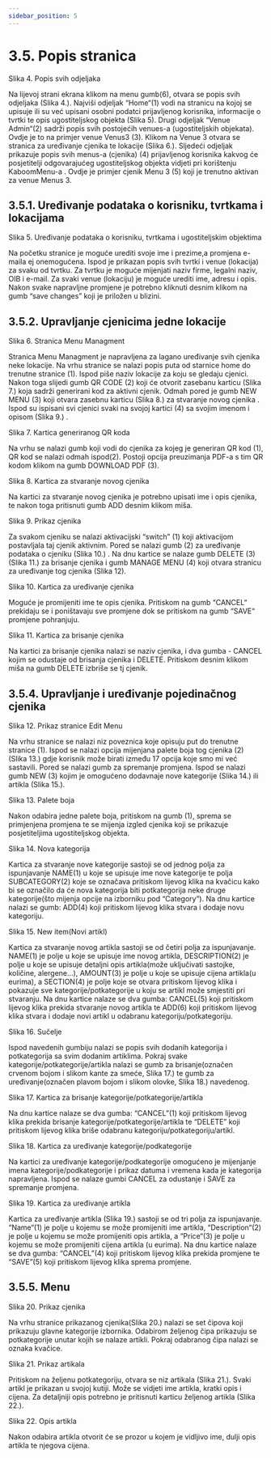 ```yaml
---
sidebar_position: 5
---
```


# 3.5. Popis stranica


Slika 4. Popis svih odjeljaka

Na lijevoj strani ekrana klikom na menu gumb(6), otvara se popis svih odjeljaka (Slika 4.). Najviši odjeljak “Home“(1) vodi na stranicu na kojoj se upisuje ili su već upisani osobni podatci prijavljenog korisnika, informacije o tvrtki te opis ugostiteljskog objekta (Slika 5). Drugi odjeljak “Venue Admin“(2) sadrži popis svih postojećih venues-a (ugostiteljskih objekata). Ovdje je to na primjer venue Venus3 (3). Klikom na Venue 3 otvara se stranica za uređivanje cjenika te lokacije (Slika 6.). Sljedeći odjeljak prikazuje popis svih menus-a (cjenika) (4) prijavljenog korisnika  kakvog će posjetitelji odgovarajućeg ugostiteljskog objekta vidjeti pri korištenju KaboomMenu-a .  Ovdje je primjer cjenik Menu 3 (5) koji je trenutno aktivan za venue Menus 3.

## 3.5.1. Uređivanje podataka o korisniku, tvrtkama i lokacijama

Slika 5. Uređivanje podataka o korisniku, tvrtkama i ugostiteljskim objektima

Na početku stranice je moguće urediti svoje ime i prezime,a promjena e-maila ej onemogućena. Ispod je prikazan popis svih tvrtki i venue (lokacija) za svaku od tvrtku. Za tvrtku je moguće mijenjati naziv firme, legalni naziv, OIB i e-mail. Za svaki venue (lokaciju) je moguće urediti ime, adresu i opis. Nakon svake napravljne promjene je potrebno kliknuti desnim klikom na gumb “save changes” koji je priložen u blizini.

## 3.5.2. Upravljanje cjenicima jedne lokacije

Slika 6. Stranica Menu Managment

Stranica Menu Managment je napravljena za lagano uređivanje svih cjenika neke lokacije. Na vrhu stranice se nalazi popis puta od starnice home do trenutne stranice (1). Ispod piše naziv lokacije za koju se gledaju cjenici. Nakon toga slijedi gumb QR CODE (2) koji će otvorit zasebanu karticu (Slika 7.) koja sadrži generirani kod za aktivni cjenik. Odmah pored je gumb NEW MENU (3) koji otvara zasebnu karticu (Slika 8.) za stvaranje novog cjenika . Ispod su ispisani svi cjenici svaki na svojoj kartici (4) sa svojim imenom i opisom (Slika 9.) . 

Slika 7. Kartica generiranog QR koda

Na vrhu se nalazi gumb koji vodi do cjenika za kojeg je generiran QR kod (1), QR kod se nalazi odmah ispod(2). Postoji opcija preuzimanja PDF-a s tim QR kodom klikom na gumb DOWNLOAD PDF (3).

Slika 8. Kartica za stvaranje novog cjenika

Na kartici za stvaranje novog cjenika je potrebno upisati ime i opis cjenika, te nakon toga pritisnuti gumb ADD desnim klikom miša. 

Slika 9. Prikaz cjenika

Za svakom cjeniku se nalazi aktivacijski “switch” (1) koji aktivacijom postavljala taj cjenik aktivnim. Pored se nalazi gumb (2) za uređivanje podataka o cjeniku (Slika 10.) . Na dnu kartice se nalaze gumb DELETE (3) (Slika 11.) za brisanje cjenika i gumb MANAGE MENU (4) koji otvara stranicu za uređivanje tog cjenika (Slika 12).

Slika 10. Kartica za uređivanje cjenika

Moguće je promijeniti ime te opis cjenika. Pritiskom na gumb “CANCEL“ prekidaju se i poništavaju sve promjene dok se pritiskom na gumb “SAVE“ promjene pohranjuju.

Slika 11. Kartica za brisanje cjenika

Na kartici za brisanje cjenika nalazi se naziv cjenika, i dva gumba - CANCEL kojim se odustaje od brisanja cjenika  i DELETE. Pritiskom desnim klikom miša na gumb DELETE izbriše se tj cjenik.

## 3.5.4. Upravljanje i uređivanje pojedinačnog cjenika

Slika 12. Prikaz stranice Edit Menu

Na vrhu stranice se nalazi niz poveznica koje opisuju put do trenutne stranice (1). Ispod se nalazi opcija mijenjana palete boja tog cjenika (2) (Slika 13.) gdje korisnik može birati između 17 opcija koje smo mi već sastavili. Pored se nalazi gumb za spremanje promjena. Ispod se nalazi gumb NEW (3) kojim je omogućeno dodavnaje nove kategorije (Slika 14.) ili artikla (Slika 15.). 


Slika 13. Palete boja

Nakon odabira jedne palete boja, pritiskom na gumb (1), sprema se primjenjena promjena te se mijenja izgled cjenika koji se prikazuje posjetiteljima ugostiteljskog objekta.


Slika 14. Nova kategorija

Kartica za stvaranje nove kategorije sastoji se od jednog polja za ispunjavanje NAME(1) u koje se upisuje ime nove kategorije te polja SUBCATEGORY(2) koje se označava pritiskom lijevog klika na kvačicu kako bi se označilo da će nova kategorija biti potkategorija neke druge kategorije(što mijenja opcije na izborniku pod “Category”). Na dnu kartice nalazi se gumb: ADD(4) koji pritiskom lijevog klika stvara i dodaje novu kategoriju.


Slika 15. New item(Novi artikl)

Kartica za stvaranje novog artikla sastoji se od četiri polja za ispunjavanje. NAME(1) je polje u koje se upisuje ime novog artikla, DESCRIPTION(2) je polje u koje se upisuje detaljni opis artikla(može uključivati sastojke, količine, alergene…), AMOUNT(3) je polje u koje se upisuje cijena artikla(u eurima), a SECTION(4) je polje koje se otvara pritiskom lijevog klika i pokazuje sve kategorije/potkategorije u koju se artikl može smjestiti pri stvaranju. Na dnu kartice nalaze se dva gumba: CANCEL(5) koji pritiskom lijevog klika prekida stvaranje novog artikla te ADD(6) koji pritiskom lijevog klika stvara i dodaje novi artikl u odabranu kategoriju/potkategoriju. 


Slika 16. Sučelje

Ispod navedenih gumbiju nalazi se popis svih dodanih kategorija i potkategorija sa svim dodanim artiklima. Pokraj svake kategorije/potkategorije/artikla nalazi se gumb za brisanje(označen crvenom bojom i slikom kante za smeće, Slika 17.) te gumb za uređivanje(označen plavom bojom i slikom olovke, Slika 18.) navedenog.

Slika 17. Kartica za brisanje kategorije/potkategorije/artikla

Na dnu kartice nalaze se dva gumba: “CANCEL”(1) koji pritiskom lijevog klika prekida brisanje kategorije/potkategorije/artikla te “DELETE” koji pritiskom lijevog klika briše odabranu kategoriju/potkategoriju/artikl. 


Slika 18. Kartica za uređivanje kategorije/podkategorije

Na kartici za uređivanje kategorije/podkategorije omogućeno je mijenjanje imena kategorije/podkategorije i prikaz datuma i vremena kada je kategorija napravljena. Ispod se nalaze gumbi CANCEL za odustanje i SAVE za spremanje promjena.



Slika 19. Kartica za uređivanje artikla

Kartica za uređivanje artikla (Slika 19.) sastoji se od tri polja za ispunjavanje. “Name“(1) je polje u kojemu se može promijeniti ime artikla, “Description“(2) je polje u kojemu se može promijeniti opis artikla, a “Price“(3) je polje u kojemu se može promijeniti cijena artikla (u eurima). Na dnu kartice nalaze se dva gumba: “CANCEL”(4) koji pritiskom lijevog klika prekida promjene te “SAVE”(5) koji pritiskom lijevog klika sprema promjene. 



## 3.5.5. Menu  


Slika 20. Prikaz cjenika
 
Na vrhu stranice prikazanog cjenika(Slika 20.) nalazi se set čipova koji prikazuju glavne kategorije izbornika. Odabirom željenog čipa prikazuju se potkategorije unutar kojih se nalaze artikli. Pokraj odabranog čipa nalazi se oznaka kvačice. 



Slika 21. Prikaz artikala 

Pritiskom na željenu potkategoriju, otvara se niz artikala (Slika 21.). Svaki artikl je prikazan u svojoj kutiji. Može se vidjeti ime artikla, kratki opis i cijena. Za detaljniji opis potrebno je pritisnuti karticu željenog artikla (Slika 22.).


Slika 22. Opis artikla

Nakon odabira artikla otvorit će se prozor u kojem je vidljivo ime, dulji opis artikla te njegova cijena.





